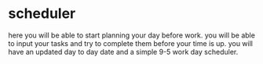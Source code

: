 # scheduler
here you will be able to start planning your day before work.
you will be able to input your tasks and try to complete them before your time is up.
you will have an updated day to day date and a simple 9-5 work day scheduler.
